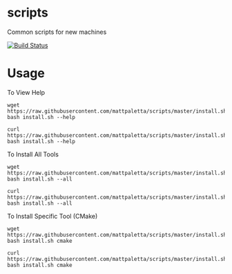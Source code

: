 # scripts
Common scripts for new machines

[![Build Status](https://travis-ci.com/mattpaletta/scripts.svg?branch=master)](https://travis-ci.com/mattpaletta/scripts)

# Usage
To View Help
```
wget https://raw.githubusercontent.com/mattpaletta/scripts/master/install.sh
bash install.sh --help

curl https://raw.githubusercontent.com/mattpaletta/scripts/master/install.sh
bash install.sh --help
```

To Install All Tools
```
wget https://raw.githubusercontent.com/mattpaletta/scripts/master/install.sh
bash install.sh --all

curl https://raw.githubusercontent.com/mattpaletta/scripts/master/install.sh
bash install.sh --all
```

To Install Specific Tool (CMake)
```
wget https://raw.githubusercontent.com/mattpaletta/scripts/master/install.sh
bash install.sh cmake

curl https://raw.githubusercontent.com/mattpaletta/scripts/master/install.sh
bash install.sh cmake
```
